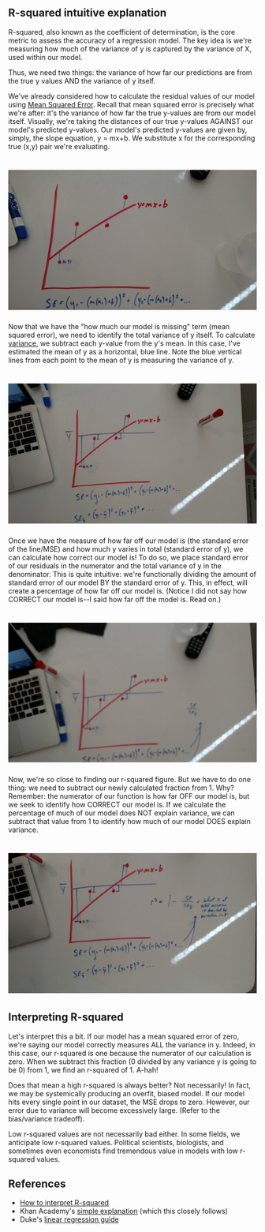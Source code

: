 ## R-squared intuitive explanation

R-squared, also known as the coefficient of determination, is the core metric to assess the accuracy of a regression model. The key idea is we're measuring how much of the variance of y is captured by the variance of X, used within our model.

Thus, we need two things: the variance of how far our predictions are from the true y values AND the variance of y itself.

We've already considered how to calculate the residual values of our model using [Mean Squared Error](https://en.wikipedia.org/wiki/Mean_squared_error). Recall that mean squared error is precisely what we're after: it's the variance of how far the true y-values are from our model itself. Visually, we're taking the distances of our true y-values AGAINST our model's predicted y-values. Our model's predicted y-values are given by, simply, the slope equation, y = mx+b. We substitute x for the corresponding true (x,y) pair we're evaluating.

# ![](./img_1.jpg)


Now that we have the "how much our model is missing" term (mean squared error), we need to identify the total variance of y itself. To calculate [variance](https://en.wikipedia.org/wiki/Variance), we subtract each y-value from the y's mean. In this case, I've estimated the mean of y as a horizontal, blue line. Note the blue vertical lines from each point to the mean of y is measuring the variance of y.

# ![](./img_2.jpg)


Once we have the measure of how far off our model is (the standard error of the line/MSE) and how much y varies in total (standard error of y), we can calculate how correct our model is! To do so, we place standard error of our residuals in the numerator and the total variance of y in the denominator. This is quite intuitive: we're functionally dividing the amount of standard error of our model BY the standard error of y. This, in effect, will create a percentage of how far off our model is. (Notice I did not say how CORRECT our model is--I said how far off the model is. Read on.)

# ![](./img_3.jpg)

Now, we're so close to finding our r-squared figure. But we have to do one thing: we need to subtract our newly calculated fraction from 1. Why? Remember: the numerator of our function is how far OFF our model is, but we seek to identify how CORRECT our model is. If we calculate the percentage of much of our model does NOT explain variance, we can subtract that value from 1 to identify how much of our model DOES explain variance.

# ![](./img_4.jpg)

## Interpreting R-squared

Let's interpret this a bit. If our model has a mean squared error of zero, we're saying our model correctly measures ALL the variance in y. Indeed, in this case, our r-squared is one because the numerator of our calculation is zero. When we subtract this fraction (0 divided by any variance y is going to be 0) from 1, we find an r-squared of 1. A-hah!

Does that mean a high r-squared is always better? Not necessarily! In fact, we may be systemically producing an overfit, biased model. If our model hits every single point in our dataset, the MSE drops to zero. However, our error due to variance will become excessively large. (Refer to the bias/variance tradeoff).

Low r-squared values are not necessarily bad either. In some fields, we anticipate low r-squared values. Political scientists, biologists, and sometimes even economists find tremendous value in models with low r-squared values.

## References

- [How to interpret R-squared](http://blog.minitab.com/blog/adventures-in-statistics/regression-analysis-how-do-i-interpret-r-squared-and-assess-the-goodness-of-fit)
- Khan Academy's [simple explanation](https://www.khanacademy.org/math/statistics-probability/describing-relationships-quantitative-data/residuals-least-squares-rsquared/v/r-squared-or-coefficient-of-determination) (which this closely follows)
- Duke's [linear regression guide](http://people.duke.edu/~rnau/rsquared.htm)

